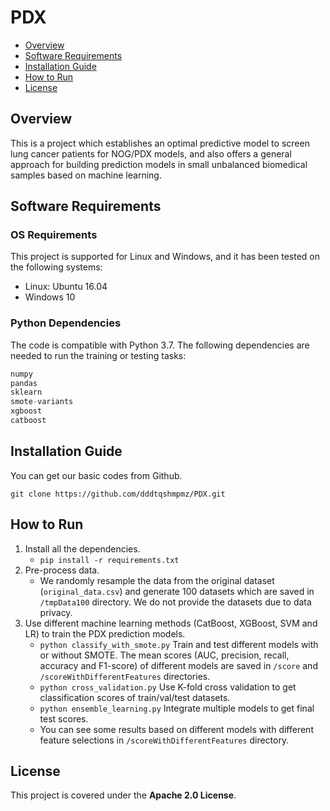 # PDX

- [Overview](#overview)
- [Software Requirements](#software-requirements)
- [Installation Guide](#installation-guide)
- [How to Run](#how-to-run)
- [License](#license)

## Overview

This  is a project which establishes an optimal predictive model to screen lung cancer patients for NOG/PDX models, and also offers a general approach for building prediction models in small unbalanced biomedical samples based on machine learning.

## Software Requirements

### OS Requirements

This project is supported for Linux and Windows, and it has been tested on the following systems:

+ Linux: Ubuntu 16.04
+ Windows 10

### Python Dependencies

The code is compatible with Python 3.7. The following dependencies are needed to run the training or testing tasks:

```python
numpy
pandas
sklearn
smote-variants
xgboost
catboost
```

## Installation Guide

You can get our basic codes from Github.

```
git clone https://github.com/dddtqshmpmz/PDX.git
```

## How to Run

1. Install all the  dependencies.
   + `pip install -r requirements.txt`
2. Pre-process data.
   + We randomly resample the data from the original dataset (`original_data.csv`) and generate 100 datasets which are saved in `/tmpData100` directory. We do not provide the datasets due to data privacy.
3. Use different machine learning methods (CatBoost, XGBoost, SVM and LR) to train the PDX prediction models.
   + `python classify_with_smote.py`  Train and test different models with or without SMOTE. The mean scores (AUC, precision, recall, accuracy and F1-score) of different models are saved in `/score` and `/scoreWithDifferentFeatures` directories.
   + `python cross_validation.py`  Use K-fold cross validation to get classification scores of train/val/test datasets.
   + `python ensemble_learning.py`  Integrate multiple models to get final test scores.
   + You can see some results based on different models with different feature selections in `/scoreWithDifferentFeatures` directory.

## License

This project is covered under the **Apache 2.0 License**.
